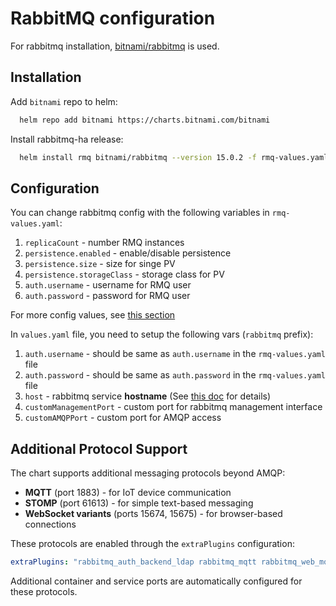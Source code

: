 <!-- EXTERNAL DOCUMENT
Source: https://code.opennodecloud.com/waldur/waldur-helm.git
Branch: master
Remote Path: docs//rabbitmq.md
Local Path: docs/admin-guide/deployment/helm/docs/
Last Sync: 2025-10-30T12:02:12.022227

WARNING: This file is automatically synchronized from the source repository.
DO NOT EDIT this file directly. Changes will be overwritten.
Edit the source at: https://code.opennodecloud.com/waldur/waldur-helm.git/-/tree/master/docs//rabbitmq.md
-->


# RabbitMQ configuration

For rabbitmq installation,
[bitnami/rabbitmq](https://github.com/bitnami/charts/tree/master/bitnami/rabbitmq)
is used.

## Installation

Add `bitnami` repo to helm:

```bash
  helm repo add bitnami https://charts.bitnami.com/bitnami
```

Install rabbitmq-ha release:

```bash
  helm install rmq bitnami/rabbitmq --version 15.0.2 -f rmq-values.yaml
```

## Configuration

You can change rabbitmq config with the following variables in `rmq-values.yaml`:

1. `replicaCount` - number RMQ instances
2. `persistence.enabled` - enable/disable persistence
3. `persistence.size` - size for singe PV
4. `persistence.storageClass` - storage class for PV
5. `auth.username` - username for RMQ user
6. `auth.password` - password for RMQ user

For more config values, see [this section](https://github.com/bitnami/charts/tree/master/bitnami/rabbitmq#parameters)

In `values.yaml` file, you need to setup the following vars (`rabbitmq` prefix):

1. `auth.username` - should be same as `auth.username` in the `rmq-values.yaml` file
2. `auth.password` - should be same as `auth.password` in the `rmq-values.yaml` file
3. `host` - rabbitmq service **hostname**
    (See [this doc](service-endpoint.md) for details)
4. `customManagementPort` - custom port for rabbitmq management interface
5. `customAMQPPort` - custom port for AMQP access

## Additional Protocol Support

The chart supports additional messaging protocols beyond AMQP:

- **MQTT** (port 1883) - for IoT device communication
- **STOMP** (port 61613) - for simple text-based messaging
- **WebSocket variants** (ports 15674, 15675) - for browser-based connections

These protocols are enabled through the `extraPlugins` configuration:

```yaml
extraPlugins: "rabbitmq_auth_backend_ldap rabbitmq_mqtt rabbitmq_web_mqtt rabbitmq_management rabbitmq_web_stomp rabbitmq_stomp"
```

Additional container and service ports are automatically configured for these protocols.
